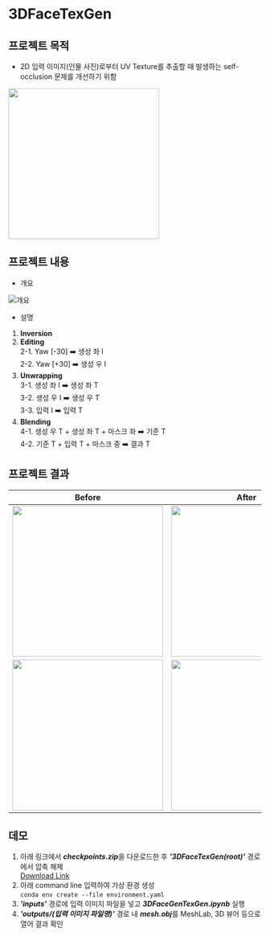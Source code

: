 # 3DFaceTexGen

## 프로젝트 목적
- 2D 입력 이미지(인물 사진)로부터 UV Texture를 추출할 때 발생하는 self-occlusion 문제를 개선하기 위함<br/>

<img src="https://user-images.githubusercontent.com/102565074/229715821-b90aa79e-15cc-4093-ae5f-2d7cd97ad5b2.png" width="300" height="300"/>

## 프로젝트 내용
- 개요<br/>

![개요](https://user-images.githubusercontent.com/102565074/229708778-15eb0f89-0eda-406e-b6ee-9d611b2cc6f4.png)

- 설명
1) **Inversion**<br/>
2) **Editing**<br/>
2-1. Yaw [-30] :arrow_right: 생성 좌 I<br/>
2-2. Yaw [+30] :arrow_right: 생성 우 I<br/>
3) **Unwrapping**<br/>
3-1. 생성 좌 I :arrow_right: 생성 좌 T<br/>
3-2. 생성 우 I :arrow_right: 생성 우 T<br/>
3-3. 입력 I :arrow_right: 입력 T<br/>
4) **Blending**<br/>
4-1. 생성 우 T + 생성 좌 T + 마스크 좌 :arrow_right: 기준 T<br/>
4-2. 기준 T + 입력 T + 마스크 중 :arrow_right: 결과 T<br/>

## 프로젝트 결과
|Before|After|
|---|---|
|<img src="https://user-images.githubusercontent.com/102565074/229714380-f12f2350-a356-44e0-a97f-ec2d4274895a.png" width="300" height="300"/>|<img src="https://user-images.githubusercontent.com/102565074/229716471-488b4b26-f5d8-4f9b-b7dc-fa01d48d4947.png" width="300" height="300"/>|
|<img src="https://user-images.githubusercontent.com/102565074/229714389-e1cb75be-2d59-4a6c-82f1-178c6ff6dc58.png" width="300" height="300"/>|<img src="https://user-images.githubusercontent.com/102565074/229716483-8ae1c652-a964-44b3-b5e3-40fcee787695.png" width="300" height="300"/>|

## 데모
1. 아래 링크에서 ***checkpoints.zip***을 다운로드한 후 ***'3DFaceTexGen(root)'*** 경로에서 압축 해제<br/>
[Download Link](https://drive.google.com/file/d/1O1t25EWJYa1cTiNv2g0Q61My-s-F9a8m/view?usp=share_link, "checkpoints")<br/>
2. 아래 command line 입력하여 가상 환경 생성<br/>
```conda env create --file environment.yaml```<br/>
3. ***'inputs'*** 경로에 입력 이미지 파일을 넣고 ***3DFaceGenTexGen.ipynb*** 실행<br/>
4. ***'outputs/(입력 이미지 파일명)'*** 경로 내 ***mesh.obj***를 MeshLab, 3D 뷰어 등으로 열어 결과 확인
